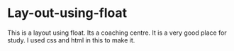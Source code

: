 # Lay-out-using-float
This is a layout using float. Its a coaching centre. It is a very good place for study.
I used css and html in this to make it.
